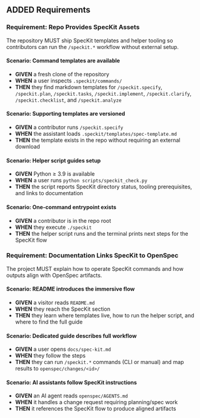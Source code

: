 ## ADDED Requirements

### Requirement: Repo Provides SpecKit Assets
The repository MUST ship SpecKit templates and helper tooling so contributors can run the `/speckit.*` workflow without external setup.

#### Scenario: Command templates are available
- **GIVEN** a fresh clone of the repository
- **WHEN** a user inspects `.speckit/commands/`
- **THEN** they find markdown templates for `/speckit.specify`, `/speckit.plan`, `/speckit.tasks`, `/speckit.implement`, `/speckit.clarify`, `/speckit.checklist`, and `/speckit.analyze`

#### Scenario: Supporting templates are versioned
- **GIVEN** a contributor runs `/speckit.specify`
- **WHEN** the assistant loads `.speckit/templates/spec-template.md`
- **THEN** the template exists in the repo without requiring an external download

#### Scenario: Helper script guides setup
- **GIVEN** Python ≥ 3.9 is available
- **WHEN** a user runs `python scripts/speckit_check.py`
- **THEN** the script reports SpecKit directory status, tooling prerequisites, and links to documentation

#### Scenario: One-command entrypoint exists
- **GIVEN** a contributor is in the repo root
- **WHEN** they execute `./speckit`
- **THEN** the helper script runs and the terminal prints next steps for the SpecKit flow

### Requirement: Documentation Links SpecKit to OpenSpec
The project MUST explain how to operate SpecKit commands and how outputs align with OpenSpec artifacts.

#### Scenario: README introduces the immersive flow
- **GIVEN** a visitor reads `README.md`
- **WHEN** they reach the SpecKit section
- **THEN** they learn where templates live, how to run the helper script, and where to find the full guide

#### Scenario: Dedicated guide describes full workflow
- **GIVEN** a user opens `docs/spec-kit.md`
- **WHEN** they follow the steps
- **THEN** they can run `/speckit.*` commands (CLI or manual) and map results to `openspec/changes/<id>/`

#### Scenario: AI assistants follow SpecKit instructions
- **GIVEN** an AI agent reads `openspec/AGENTS.md`
- **WHEN** it handles a change request requiring planning/spec work
- **THEN** it references the SpecKit flow to produce aligned artifacts
